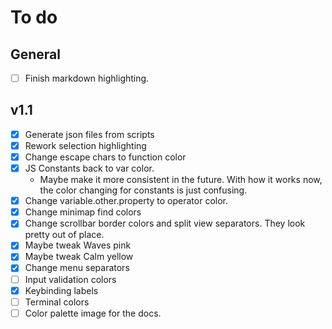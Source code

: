 # To do

## General

- [ ] Finish markdown highlighting.

## v1.1

- [x] Generate json files from scripts
- [x] Rework selection highlighting
- [x] Change escape chars to function color
- [x] JS Constants back to var color.
    - Maybe make it more consistent in the future.
With how it works now, the color changing for constants
is just confusing.
- [x] Change variable.other.property to operator color.
- [x] Change minimap find colors
- [x] Change scrollbar border colors and split view separators.
They look pretty out of place.
- [x] Maybe tweak Waves pink
- [x] Maybe tweak Calm yellow
- [x] Change menu separators
- [ ] Input validation colors
- [x] Keybinding labels
- [ ] Terminal colors
- [ ] Color palette image for the docs.
